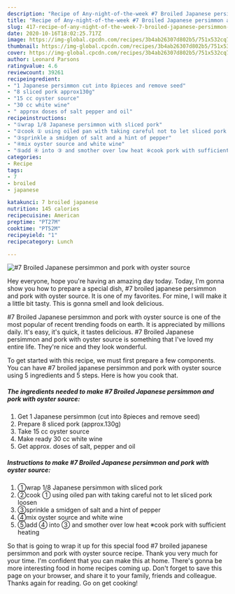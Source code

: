 ```yaml
---
description: "Recipe of Any-night-of-the-week #7 Broiled Japanese persimmon and pork with oyster source"
title: "Recipe of Any-night-of-the-week #7 Broiled Japanese persimmon and pork with oyster source"
slug: 417-recipe-of-any-night-of-the-week-7-broiled-japanese-persimmon-and-pork-with-oyster-source
date: 2020-10-16T18:02:25.717Z
image: https://img-global.cpcdn.com/recipes/3b4ab26307d802b5/751x532cq70/7-broiled-japanese-persimmon-and-pork-with-oyster-source-recipe-main-photo.jpg
thumbnail: https://img-global.cpcdn.com/recipes/3b4ab26307d802b5/751x532cq70/7-broiled-japanese-persimmon-and-pork-with-oyster-source-recipe-main-photo.jpg
cover: https://img-global.cpcdn.com/recipes/3b4ab26307d802b5/751x532cq70/7-broiled-japanese-persimmon-and-pork-with-oyster-source-recipe-main-photo.jpg
author: Leonard Parsons
ratingvalue: 4.6
reviewcount: 39261
recipeingredient:
- "1 Japanese persimmon cut into 8pieces and remove seed"
- "8 sliced pork approx130g"
- "15 cc oyster source"
- "30 cc white wine"
- " approx doses of salt pepper and oil"
recipeinstructions:
- "①wrap 1/8 Japanese persimmon with sliced pork"
- "②cook ① using oiled pan with taking careful not to let sliced pork loosen"
- "③sprinkle a smidgen of salt and a hint of pepper"
- "④mix oyster source and white wine"
- "⑤add ④ into ③ and smother over low heat ※cook pork with sufficient heating"
categories:
- Recipe
tags:
- 7
- broiled
- japanese

katakunci: 7 broiled japanese 
nutrition: 145 calories
recipecuisine: American
preptime: "PT27M"
cooktime: "PT52M"
recipeyield: "1"
recipecategory: Lunch

---
```



![#7 Broiled Japanese persimmon and pork with oyster source](https://img-global.cpcdn.com/recipes/3b4ab26307d802b5/751x532cq70/7-broiled-japanese-persimmon-and-pork-with-oyster-source-recipe-main-photo.jpg)

Hey everyone, hope you're having an amazing day today. Today, I'm gonna show you how to prepare a special dish, #7 broiled japanese persimmon and pork with oyster source. It is one of my favorites. For mine, I will make it a little bit tasty. This is gonna smell and look delicious.



#7 Broiled Japanese persimmon and pork with oyster source is one of the most popular of recent trending foods on earth. It is appreciated by millions daily. It's easy, it's quick, it tastes delicious. #7 Broiled Japanese persimmon and pork with oyster source is something that I've loved my entire life. They're nice and they look wonderful.


To get started with this recipe, we must first prepare a few components. You can have #7 broiled japanese persimmon and pork with oyster source using 5 ingredients and 5 steps. Here is how you cook that.

<!--inarticleads1-->

##### The ingredients needed to make #7 Broiled Japanese persimmon and pork with oyster source:

1. Get 1 Japanese persimmon (cut into 8pieces and remove seed)
1. Prepare 8 sliced pork (approx.130g)
1. Take 15 cc oyster source
1. Make ready 30 cc white wine
1. Get  approx. doses of salt, pepper and oil




<!--inarticleads2-->

##### Instructions to make #7 Broiled Japanese persimmon and pork with oyster source:

1. ①wrap 1/8 Japanese persimmon with sliced pork
1. ②cook ① using oiled pan with taking careful not to let sliced pork loosen
1. ③sprinkle a smidgen of salt and a hint of pepper
1. ④mix oyster source and white wine
1. ⑤add ④ into ③ and smother over low heat ※cook pork with sufficient heating




So that is going to wrap it up for this special food #7 broiled japanese persimmon and pork with oyster source recipe. Thank you very much for your time. I'm confident that you can make this at home. There's gonna be more interesting food in home recipes coming up. Don't forget to save this page on your browser, and share it to your family, friends and colleague. Thanks again for reading. Go on get cooking!
